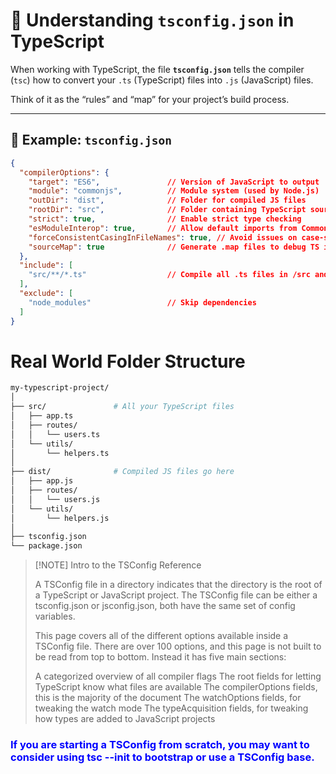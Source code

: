 # 🧩 Understanding `tsconfig.json` in TypeScript

When working with TypeScript, the file **`tsconfig.json`** tells the compiler (`tsc`) how to convert your `.ts` (TypeScript) files into `.js` (JavaScript) files.

Think of it as the “rules” and “map” for your project’s build process.

---

## 📁 Example: `tsconfig.json`

```json
{
  "compilerOptions": {
    "target": "ES6",               // Version of JavaScript to output
    "module": "commonjs",          // Module system (used by Node.js)
    "outDir": "dist",              // Folder for compiled JS files
    "rootDir": "src",              // Folder containing TypeScript source files
    "strict": true,                // Enable strict type checking
    "esModuleInterop": true,       // Allow default imports from CommonJS modules
    "forceConsistentCasingInFileNames": true, // Avoid issues on case-sensitive systems
    "sourceMap": true              // Generate .map files to debug TS in browser or VS Code
  },
  "include": [
    "src/**/*.ts"                  // Compile all .ts files in /src and subfolders
  ],
  "exclude": [
    "node_modules"                 // Skip dependencies
  ]
}
```

# Real World Folder Structure
```bash
my-typescript-project/
│
├── src/               # All your TypeScript files
│   ├── app.ts
│   ├── routes/
│   │   └── users.ts
│   └── utils/
│       └── helpers.ts
│
├── dist/              # Compiled JS files go here
│   ├── app.js
│   ├── routes/
│   │   └── users.js
│   └── utils/
│       └── helpers.js
│
├── tsconfig.json
└── package.json
```


>[!NOTE] Intro to the TSConfig Reference
>
>A TSConfig file in a directory indicates that the directory is the root of a TypeScript or JavaScript project. The TSConfig file can be either a tsconfig.json or jsconfig.json, both have the same set of config variables.
>
>This page covers all of the different options available inside a TSConfig file. There are over 100 options, and this page is not built to be read from top to bottom. Instead it has five main sections:
>
>A categorized overview of all compiler flags
The root fields for letting TypeScript know what files are available
The compilerOptions fields, this is the majority of the document
The watchOptions fields, for tweaking the watch mode
The typeAcquisition fields, for tweaking how types are added to JavaScript projects


### <span style="color:blue">If you are starting a TSConfig from scratch, you may want to consider using tsc --init to bootstrap or use a TSConfig base.</span>


